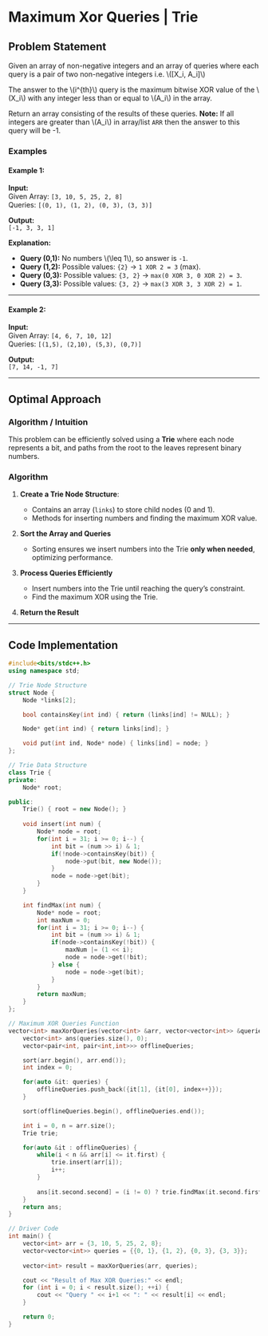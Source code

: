 
# Maximum Xor Queries | Trie

## Problem Statement

Given an array of non-negative integers and an array of queries where each query is a pair of two non-negative integers i.e. \\([X_i, A_i]\\)

The answer to the \\(i^{th}\\) query is the maximum bitwise XOR value of the \\(X_i\\) with any integer less than or equal to \\(A_i\\) in the array.

Return an array consisting of the results of these queries. **Note:** If all integers are greater than \\(A_i\\) in array/list `ARR` then the answer to this query will be -1.

### Examples

#### Example 1:
**Input:**  
Given Array: `[3, 10, 5, 25, 2, 8]`  
Queries: `[(0, 1), (1, 2), (0, 3), (3, 3)]`  

**Output:**  
`[-1, 3, 3, 1]`  

**Explanation:**  
- **Query (0,1):** No numbers \\(\\leq 1\\), so answer is `-1`.
- **Query (1,2):** Possible values: `{2}` → `1 XOR 2 = 3` (max).
- **Query (0,3):** Possible values: `{3, 2}` → `max(0 XOR 3, 0 XOR 2) = 3`.
- **Query (3,3):** Possible values: `{3, 2}` → `max(3 XOR 3, 3 XOR 2) = 1`.

---

#### Example 2:
**Input:**  
Given Array: `[4, 6, 7, 10, 12]`  
Queries: `[(1,5), (2,10), (5,3), (0,7)]`  

**Output:**  
`[7, 14, -1, 7]`  

---

## Optimal Approach

### Algorithm / Intuition

This problem can be efficiently solved using a **Trie** where each node represents a bit, and paths from the root to the leaves represent binary numbers.

### Algorithm

1. **Create a Trie Node Structure**:  
   - Contains an array (`links`) to store child nodes (0 and 1).
   - Methods for inserting numbers and finding the maximum XOR value.

2. **Sort the Array and Queries**  
   - Sorting ensures we insert numbers into the Trie **only when needed**, optimizing performance.

3. **Process Queries Efficiently**  
   - Insert numbers into the Trie until reaching the query’s constraint.
   - Find the maximum XOR using the Trie.

4. **Return the Result**  

---

## Code Implementation

```cpp
#include<bits/stdc++.h>
using namespace std;

// Trie Node Structure
struct Node {
    Node *links[2]; 

    bool containsKey(int ind) { return (links[ind] != NULL); }

    Node* get(int ind) { return links[ind]; }

    void put(int ind, Node* node) { links[ind] = node; }
}; 

// Trie Data Structure
class Trie {
private: 
    Node* root; 

public:
    Trie() { root = new Node(); }
    
    void insert(int num) {
        Node* node = root; 
        for(int i = 31; i >= 0; i--) {
            int bit = (num >> i) & 1; 
            if(!node->containsKey(bit)) {
                node->put(bit, new Node()); 
            }
            node = node->get(bit); 
        }
    }

    int findMax(int num) {
        Node* node = root; 
        int maxNum = 0; 
        for(int i = 31; i >= 0; i--) {
            int bit = (num >> i) & 1;
            if(node->containsKey(!bit)) {
                maxNum |= (1 << i);
                node = node->get(!bit); 
            } else {
                node = node->get(bit); 
            }
        }
        return maxNum; 
    }
};

// Maximum XOR Queries Function
vector<int> maxXorQueries(vector<int> &arr, vector<vector<int>> &queries) {
    vector<int> ans(queries.size(), 0); 
    vector<pair<int, pair<int,int>>> offlineQueries;

    sort(arr.begin(), arr.end()); 
    int index = 0;

    for(auto &it: queries) {
        offlineQueries.push_back({it[1], {it[0], index++}}); 
    }

    sort(offlineQueries.begin(), offlineQueries.end());

    int i = 0, n = arr.size(); 
    Trie trie; 

    for(auto &it : offlineQueries) {
        while(i < n && arr[i] <= it.first) {
            trie.insert(arr[i]); 
            i++; 
        }
        
        ans[it.second.second] = (i != 0) ? trie.findMax(it.second.first) : -1; 
    }
    return ans; 
}

// Driver Code
int main() {
    vector<int> arr = {3, 10, 5, 25, 2, 8}; 
    vector<vector<int>> queries = {{0, 1}, {1, 2}, {0, 3}, {3, 3}};
    
    vector<int> result = maxXorQueries(arr, queries);

    cout << "Result of Max XOR Queries:" << endl;
    for (int i = 0; i < result.size(); ++i) {
        cout << "Query " << i+1 << ": " << result[i] << endl;
    }

    return 0;
}
